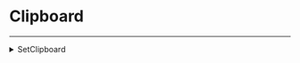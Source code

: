 # Clipboard
---
<details><summary markdown="span">
SetClipboard</summary>

---

#### Open a webpage in the clients local browser

##### `Client`
##### Lib.SetClipboard(text)

#### Parameters
- **text**: string - The text to copy
#### Example
```lua
Lib.SetClipboard("hello world")

```

---
</details>

